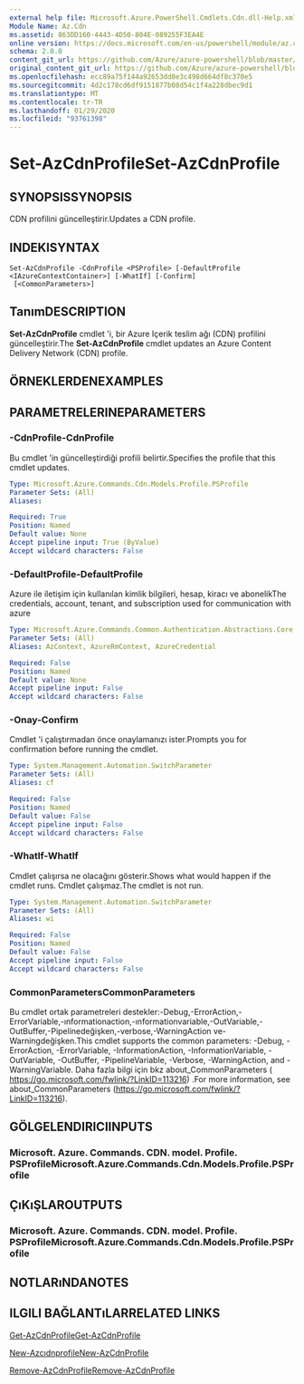 ```yaml
---
external help file: Microsoft.Azure.PowerShell.Cmdlets.Cdn.dll-Help.xml
Module Name: Az.Cdn
ms.assetid: 863DD160-4443-4D50-804E-089255F3EA4E
online version: https://docs.microsoft.com/en-us/powershell/module/az.cdn/set-azcdnprofile
schema: 2.0.0
content_git_url: https://github.com/Azure/azure-powershell/blob/master/src/Cdn/Cdn/help/Set-AzCdnProfile.md
original_content_git_url: https://github.com/Azure/azure-powershell/blob/master/src/Cdn/Cdn/help/Set-AzCdnProfile.md
ms.openlocfilehash: ecc89a75f144a92653dd0e3c498d664df8c370e5
ms.sourcegitcommit: 4d2c178cd6df9151877b08d54c1f4a228dbec9d1
ms.translationtype: MT
ms.contentlocale: tr-TR
ms.lasthandoff: 01/29/2020
ms.locfileid: "93761398"
---
```

# <span data-ttu-id="225a8-101">Set-AzCdnProfile</span><span class="sxs-lookup"><span data-stu-id="225a8-101">Set-AzCdnProfile</span></span>

## <span data-ttu-id="225a8-102">SYNOPSIS</span><span class="sxs-lookup"><span data-stu-id="225a8-102">SYNOPSIS</span></span>
<span data-ttu-id="225a8-103">CDN profilini güncelleştirir.</span><span class="sxs-lookup"><span data-stu-id="225a8-103">Updates a CDN profile.</span></span>

## <span data-ttu-id="225a8-104">INDEKI</span><span class="sxs-lookup"><span data-stu-id="225a8-104">SYNTAX</span></span>

```
Set-AzCdnProfile -CdnProfile <PSProfile> [-DefaultProfile <IAzureContextContainer>] [-WhatIf] [-Confirm]
 [<CommonParameters>]
```

## <span data-ttu-id="225a8-105">Tanım</span><span class="sxs-lookup"><span data-stu-id="225a8-105">DESCRIPTION</span></span>
<span data-ttu-id="225a8-106">**Set-AzCdnProfile** cmdlet 'i, bir Azure Içerik teslim ağı (CDN) profilini güncelleştirir.</span><span class="sxs-lookup"><span data-stu-id="225a8-106">The **Set-AzCdnProfile** cmdlet updates an Azure Content Delivery Network (CDN) profile.</span></span>

## <span data-ttu-id="225a8-107">ÖRNEKLERDEN</span><span class="sxs-lookup"><span data-stu-id="225a8-107">EXAMPLES</span></span>

## <span data-ttu-id="225a8-108">PARAMETRELERINE</span><span class="sxs-lookup"><span data-stu-id="225a8-108">PARAMETERS</span></span>

### <span data-ttu-id="225a8-109">-CdnProfile</span><span class="sxs-lookup"><span data-stu-id="225a8-109">-CdnProfile</span></span>
<span data-ttu-id="225a8-110">Bu cmdlet 'in güncelleştirdiği profili belirtir.</span><span class="sxs-lookup"><span data-stu-id="225a8-110">Specifies the profile that this cmdlet updates.</span></span>

```yaml
Type: Microsoft.Azure.Commands.Cdn.Models.Profile.PSProfile
Parameter Sets: (All)
Aliases:

Required: True
Position: Named
Default value: None
Accept pipeline input: True (ByValue)
Accept wildcard characters: False
```

### <span data-ttu-id="225a8-111">-DefaultProfile</span><span class="sxs-lookup"><span data-stu-id="225a8-111">-DefaultProfile</span></span>
<span data-ttu-id="225a8-112">Azure ile iletişim için kullanılan kimlik bilgileri, hesap, kiracı ve abonelik</span><span class="sxs-lookup"><span data-stu-id="225a8-112">The credentials, account, tenant, and subscription used for communication with azure</span></span>

```yaml
Type: Microsoft.Azure.Commands.Common.Authentication.Abstractions.Core.IAzureContextContainer
Parameter Sets: (All)
Aliases: AzContext, AzureRmContext, AzureCredential

Required: False
Position: Named
Default value: None
Accept pipeline input: False
Accept wildcard characters: False
```

### <span data-ttu-id="225a8-113">-Onay</span><span class="sxs-lookup"><span data-stu-id="225a8-113">-Confirm</span></span>
<span data-ttu-id="225a8-114">Cmdlet 'i çalıştırmadan önce onaylamanızı ister.</span><span class="sxs-lookup"><span data-stu-id="225a8-114">Prompts you for confirmation before running the cmdlet.</span></span>

```yaml
Type: System.Management.Automation.SwitchParameter
Parameter Sets: (All)
Aliases: cf

Required: False
Position: Named
Default value: False
Accept pipeline input: False
Accept wildcard characters: False
```

### <span data-ttu-id="225a8-115">-WhatIf</span><span class="sxs-lookup"><span data-stu-id="225a8-115">-WhatIf</span></span>
<span data-ttu-id="225a8-116">Cmdlet çalışırsa ne olacağını gösterir.</span><span class="sxs-lookup"><span data-stu-id="225a8-116">Shows what would happen if the cmdlet runs.</span></span>
<span data-ttu-id="225a8-117">Cmdlet çalışmaz.</span><span class="sxs-lookup"><span data-stu-id="225a8-117">The cmdlet is not run.</span></span>

```yaml
Type: System.Management.Automation.SwitchParameter
Parameter Sets: (All)
Aliases: wi

Required: False
Position: Named
Default value: False
Accept pipeline input: False
Accept wildcard characters: False
```

### <span data-ttu-id="225a8-118">CommonParameters</span><span class="sxs-lookup"><span data-stu-id="225a8-118">CommonParameters</span></span>
<span data-ttu-id="225a8-119">Bu cmdlet ortak parametreleri destekler:-Debug,-ErrorAction,-ErrorVariable,-ınformationaction,-ınformationvariable,-OutVariable,-OutBuffer,-Pipelinedeğişken,-verbose,-WarningAction ve-Warningdeğişken.</span><span class="sxs-lookup"><span data-stu-id="225a8-119">This cmdlet supports the common parameters: -Debug, -ErrorAction, -ErrorVariable, -InformationAction, -InformationVariable, -OutVariable, -OutBuffer, -PipelineVariable, -Verbose, -WarningAction, and -WarningVariable.</span></span> <span data-ttu-id="225a8-120">Daha fazla bilgi için bkz about_CommonParameters ( https://go.microsoft.com/fwlink/?LinkID=113216) .</span><span class="sxs-lookup"><span data-stu-id="225a8-120">For more information, see about_CommonParameters (https://go.microsoft.com/fwlink/?LinkID=113216).</span></span>

## <span data-ttu-id="225a8-121">GÖLGELENDIRICI</span><span class="sxs-lookup"><span data-stu-id="225a8-121">INPUTS</span></span>

### <span data-ttu-id="225a8-122">Microsoft. Azure. Commands. CDN. model. Profile. PSProfile</span><span class="sxs-lookup"><span data-stu-id="225a8-122">Microsoft.Azure.Commands.Cdn.Models.Profile.PSProfile</span></span>

## <span data-ttu-id="225a8-123">ÇıKıŞLAR</span><span class="sxs-lookup"><span data-stu-id="225a8-123">OUTPUTS</span></span>

### <span data-ttu-id="225a8-124">Microsoft. Azure. Commands. CDN. model. Profile. PSProfile</span><span class="sxs-lookup"><span data-stu-id="225a8-124">Microsoft.Azure.Commands.Cdn.Models.Profile.PSProfile</span></span>

## <span data-ttu-id="225a8-125">NOTLARıNDA</span><span class="sxs-lookup"><span data-stu-id="225a8-125">NOTES</span></span>

## <span data-ttu-id="225a8-126">ILGILI BAĞLANTıLAR</span><span class="sxs-lookup"><span data-stu-id="225a8-126">RELATED LINKS</span></span>

[<span data-ttu-id="225a8-127">Get-AzCdnProfile</span><span class="sxs-lookup"><span data-stu-id="225a8-127">Get-AzCdnProfile</span></span>](./Get-AzCdnProfile.md)

[<span data-ttu-id="225a8-128">New-Azcıdnprofile</span><span class="sxs-lookup"><span data-stu-id="225a8-128">New-AzCdnProfile</span></span>](./New-AzCdnProfile.md)

[<span data-ttu-id="225a8-129">Remove-AzCdnProfile</span><span class="sxs-lookup"><span data-stu-id="225a8-129">Remove-AzCdnProfile</span></span>](./Remove-AzCdnProfile.md)


